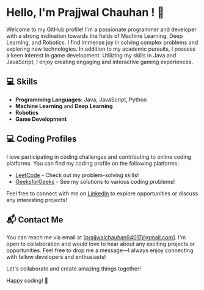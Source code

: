 <!--
**Prajjwal-Chauhan/Prajjwal-Chauhan** is a ✨ _special_ ✨ repository because its `README.md` (this file) appears on your GitHub profile.

Here are some ideas to get you started:

- 🔭 I’m currently working on ...
- 🌱 I’m currently learning ...
- 👯 I’m looking to collaborate on ...
- 🤔 I’m looking for help with ...
- 💬 Ask me about ...
- 📫 How to reach me: ...
- 😄 Pronouns: ...
- ⚡ Fun fact: ...
-->

# Hello, I'm Prajjwal Chauhan ! 👋

Welcome to my GitHub profile! I'm a passionate programmer and developer with a strong inclination towards the fields of Machine Learning, Deep Learning, and Robotics. I find immense joy in solving complex problems and exploring new technologies. In addition to my academic pursuits, I possess a keen interest in game development. Utilizing my skills in Java and JavaScript, I enjoy creating engaging and interactive gaming experiences.

## 💻 Skills

- **Programming Languages:** Java, JavaScript, Python
- **Machine Learning** and **Deep Learning**
- **Robotics**
- **Game Development**

<!--## 🚀 Projects

Here are a few notable projects I've worked on:

1. **[Project Name]** - [Brief description of the project and its objectives.]

2. **[Project Name]** - [Brief description of the project and its objectives.]

3. **[Project Name]** - [Brief description of the project and its objectives.]

Feel free to explore more details about my projects on my [portfolio website](https://www.yourportfolio.com).-->

## 💻 Coding Profiles

I love participating in coding challenges and contributing to online coding platforms. You can find my coding profile on the following platforms:

- [LeetCode](https://leetcode.com/prajjwalchauhan_09/) - Check out my problem-solving skills!
- [GeeksforGeeks](https://auth.geeksforgeeks.org/user/prajjwalchauhan_09/practice) - See my solutions to various coding problems!
<!-- - [LinkedIn](https://www.linkedin.com/in/[YourUsername]/) - Connect with me professionally and let's expand our network! -->

Feel free to connect with me on [LinkedIn](https://www.linkedin.com/in/prajjwal-chauhan-0a4ba820a/) to explore opportunities or discuss any interesting projects!

## 📬 Contact Me

You can reach me via email at [prajjwalchauhan94017@gmail.com]. I'm open to collaboration and would love to hear about any exciting projects or opportunities. Feel free to drop me a message—I always enjoy connecting with fellow developers and enthusiasts!

Let's collaborate and create amazing things together!

Happy coding! 🚀
